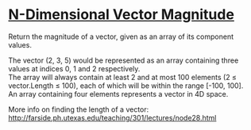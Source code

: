 # [N-Dimensional Vector Magnitude](https://www.codewars.com/kata/n-dimensional-vector-magnitude "https://www.codewars.com/kata/5806c2f897dba05dd900004c")

Return the magnitude of a vector, given as an array of its component values.

The vector (2, 3, 5) would be represented as an array containing three values at indices 0, 1 and 2 respectively.<br>
The array will always contain at least 2 and at most 100 elements (2 ≤ vector.Length ≤ 100), each of which will be within the range [-100, 100].
<br>
An array containing four elements represents a vector in 4D space.

More info on finding the length of a vector: http://farside.ph.utexas.edu/teaching/301/lectures/node28.html